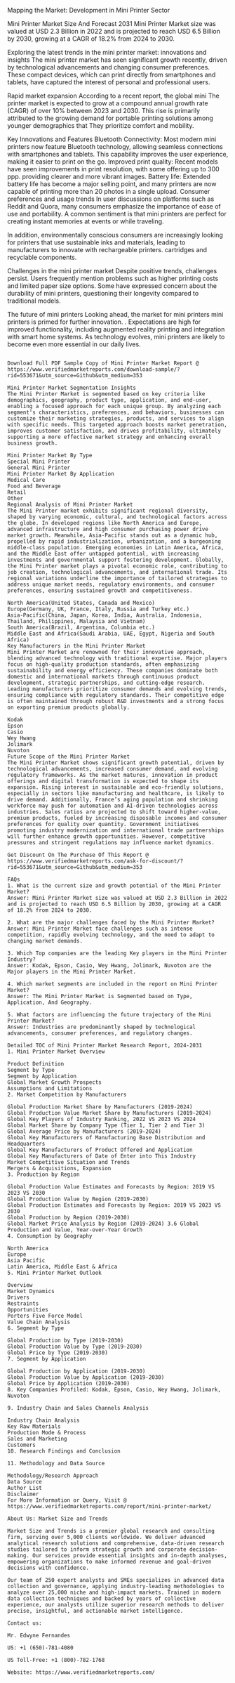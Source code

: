 Mapping the Market: Development in Mini Printer Sector


Mini Printer Market Size And Forecast 2031
Mini Printer Market size was valued at USD 2.3 Billion in 2022 and is projected to reach USD 6.5 Billion by 2030, growing at a CAGR of 18.2% from 2024 to 2030.

Exploring the latest trends in the mini printer market: innovations and insights
The mini printer market has seen significant growth recently, driven by technological advancements and changing consumer preferences. These compact devices, which can print directly from smartphones and tablets, have captured the interest of personal and professional users.

Rapid market expansion
According to a recent report, the global mini The printer market is expected to grow at a compound annual growth rate (CAGR) of over 10% between 2023 and 2030. This rise is primarily attributed to the growing demand for portable printing solutions among younger demographics that They prioritize comfort and mobility.

Key Innovations and Features
Bluetooth Connectivity: Most modern mini printers now feature Bluetooth technology, allowing seamless connections with smartphones and tablets. This capability improves the user experience, making it easier to print on the go.
Improved print quality: Recent models have seen improvements in print resolution, with some offering up to 300 ppp. providing clearer and more vibrant images.
Battery life: Extended battery life has become a major selling point, and many printers are now capable of printing more than 20 photos in a single upload.
Consumer preferences and usage trends
In user discussions on platforms such as Reddit and Quora, many consumers emphasize the importance of ease of use and portability. A common sentiment is that mini printers are perfect for creating instant memories at events or while traveling.

In addition, environmentally conscious consumers are increasingly looking for printers that use sustainable inks and materials, leading to manufacturers to innovate with rechargeable printers. cartridges and recyclable components.

Challenges in the mini printer market
Despite positive trends, challenges persist. Users frequently mention problems such as higher printing costs and limited paper size options. Some have expressed concern about the durability of mini printers, questioning their longevity compared to traditional models.

The future of mini printers
Looking ahead, the market for mini printers mini printers is primed for further innovation. . Expectations are high for improved functionality, including augmented reality printing and integration with smart home systems. As technology evolves, mini printers are likely to become even more essential in our daily lives.

```

Download Full PDF Sample Copy of Mini Printer Market Report @ https://www.verifiedmarketreports.com/download-sample/?rid=553671&utm_source=Github&utm_medium=353

Mini Printer Market Segmentation Insights
The Mini Printer Market is segmented based on key criteria like demographics, geography, product type, application, and end-user, enabling a focused approach for each unique group. By analyzing each segment's characteristics, preferences, and behaviors, businesses can customize their marketing strategies, products, and services to align with specific needs. This targeted approach boosts market penetration, improves customer satisfaction, and drives profitability, ultimately supporting a more effective market strategy and enhancing overall business growth.

Mini Printer Market By Type
Special Mini Printer
General Mini Printer
Mini Printer Market By Application
Medical Care
Food and Beverage
Retail
Other
Regional Analysis of Mini Printer Market
The Mini Printer market exhibits significant regional diversity, shaped by varying economic, cultural, and technological factors across the globe. In developed regions like North America and Europe, advanced infrastructure and high consumer purchasing power drive market growth. Meanwhile, Asia-Pacific stands out as a dynamic hub, propelled by rapid industrialization, urbanization, and a burgeoning middle-class population. Emerging economies in Latin America, Africa, and the Middle East offer untapped potential, with increasing investments and governmental support fostering development. Globally, the Mini Printer market plays a pivotal economic role, contributing to job creation, technological advancements, and international trade. Its regional variations underline the importance of tailored strategies to address unique market needs, regulatory environments, and consumer preferences, ensuring sustained growth and competitiveness.

North America(United States, Canada and Mexico)
Europe(Germany, UK, France, Italy, Russia and Turkey etc.)
Asia-Pacific(China, Japan, Korea, India, Australia, Indonesia, Thailand, Philippines, Malaysia and Vietnam)
South America(Brazil, Argentina, Columbia etc.)
Middle East and Africa(Saudi Arabia, UAE, Egypt, Nigeria and South Africa)
Key Manufacturers in the Mini Printer Market
Mini Printer Market are renowned for their innovative approach, blending advanced technology with traditional expertise. Major players focus on high-quality production standards, often emphasizing sustainability and energy efficiency. These companies dominate both domestic and international markets through continuous product development, strategic partnerships, and cutting-edge research. Leading manufacturers prioritize consumer demands and evolving trends, ensuring compliance with regulatory standards. Their competitive edge is often maintained through robust R&D investments and a strong focus on exporting premium products globally.

Kodak
Epson
Casio
Wey Hwang
Jolimark
Nuvoton
Future Scope of the Mini Printer Market
The Mini Printer Market shows significant growth potential, driven by technological advancements, increased consumer demand, and evolving regulatory frameworks. As the market matures, innovation in product offerings and digital transformation is expected to shape its expansion. Rising interest in sustainable and eco-friendly solutions, especially in sectors like manufacturing and healthcare, is likely to drive demand. Additionally, France’s aging population and shrinking workforce may push for automation and AI-driven technologies across industries. Sales ratios are projected to shift toward higher-value, premium products, fueled by increasing disposable incomes and consumer preferences for quality over quantity. Government initiatives promoting industry modernization and international trade partnerships will further enhance growth opportunities. However, competitive pressures and stringent regulations may influence market dynamics.

Get Discount On The Purchase Of This Report @ https://www.verifiedmarketreports.com/ask-for-discount/?rid=553671&utm_source=Github&utm_medium=353

FAQs
1. What is the current size and growth potential of the Mini Printer Market?
Answer: Mini Printer Market size was valued at USD 2.3 Billion in 2022 and is projected to reach USD 6.5 Billion by 2030, growing at a CAGR of 18.2% from 2024 to 2030.

2. What are the major challenges faced by the Mini Printer Market?
Answer: Mini Printer Market face challenges such as intense competition, rapidly evolving technology, and the need to adapt to changing market demands.

3. Which Top companies are the leading Key players in the Mini Printer Industry?
Answer: Kodak, Epson, Casio, Wey Hwang, Jolimark, Nuvoton are the Major players in the Mini Printer Market.

4. Which market segments are included in the report on Mini Printer Market?
Answer: The Mini Printer Market is Segmented based on Type, Application, And Geography.

5. What factors are influencing the future trajectory of the Mini Printer Market?
Answer: Industries are predominantly shaped by technological advancements, consumer preferences, and regulatory changes.

Detailed TOC of Mini Printer Market Research Report, 2024-2031
1. Mini Printer Market Overview

Product Definition
Segment by Type
Segment by Application
Global Market Growth Prospects
Assumptions and Limitations
2. Market Competition by Manufacturers

Global Production Market Share by Manufacturers (2019-2024)
Global Production Value Market Share by Manufacturers (2019-2024)
Global Key Players of Industry Ranking, 2022 VS 2023 VS 2024
Global Market Share by Company Type (Tier 1, Tier 2 and Tier 3)
Global Average Price by Manufacturers (2019-2024)
Global Key Manufacturers of Manufacturing Base Distribution and Headquarters
Global Key Manufacturers of Product Offered and Application
Global Key Manufacturers of Date of Enter into This Industry
Market Competitive Situation and Trends
Mergers & Acquisitions, Expansion
3. Production by Region

Global Production Value Estimates and Forecasts by Region: 2019 VS 2023 VS 2030
Global Production Value by Region (2019-2030)
Global Production Estimates and Forecasts by Region: 2019 VS 2023 VS 2030
Global Production by Region (2019-2030)
Global Market Price Analysis by Region (2019-2024) 3.6 Global Production and Value, Year-over-Year Growth
4. Consumption by Geography

North America
Europe
Asia Pacific
Latin America, Middle East & Africa
5. Mini Printer Market Outlook

Overview
Market Dynamics
Drivers
Restraints
Opportunities
Porters Five Force Model
Value Chain Analysis 
6. Segment by Type

Global Production by Type (2019-2030)
Global Production Value by Type (2019-2030)
Global Price by Type (2019-2030)
7. Segment by Application

Global Production by Application (2019-2030)
Global Production Value by Application (2019-2030)
Global Price by Application (2019-2030)
8. Key Companies Profiled: Kodak, Epson, Casio, Wey Hwang, Jolimark, Nuvoton

9. Industry Chain and Sales Channels Analysis

Industry Chain Analysis
Key Raw Materials
Production Mode & Process
Sales and Marketing
Customers
10. Research Findings and Conclusion

11. Methodology and Data Source

Methodology/Research Approach
Data Source
Author List
Disclaimer
For More Information or Query, Visit @ https://www.verifiedmarketreports.com/report/mini-printer-market/

About Us: Market Size and Trends

Market Size and Trends is a premier global research and consulting firm, serving over 5,000 clients worldwide. We deliver advanced analytical research solutions and comprehensive, data-driven research studies tailored to inform strategic growth and corporate decision-making. Our services provide essential insights and in-depth analyses, empowering organizations to make informed revenue and goal-driven decisions with confidence.

Our team of 250 expert analysts and SMEs specializes in advanced data collection and governance, applying industry-leading methodologies to analyze over 25,000 niche and high-impact markets. Trained in modern data collection techniques and backed by years of collective experience, our analysts utilize superior research methods to deliver precise, insightful, and actionable market intelligence.

Contact us:

Mr. Edwyne Fernandes

US: +1 (650)-781-4080

US Toll-Free: +1 (800)-782-1768

Website: https://www.verifiedmarketreports.com/
